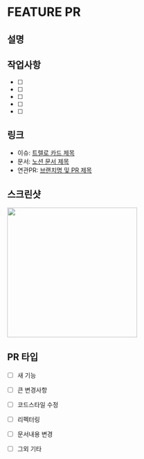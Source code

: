 # FEATURE PR

## 설명


## 작업사항
- [ ] 
- [ ] 
- [ ] 
- [ ] 
- [ ] 


## 링크
- 이슈: [트렐로 카드 제목](링크)
- 문서: [노션 문서 제목](링크)
- 연관PR: [브랜치명 및 PR 제목](링크)


## 스크린샷
<p>
	<img src="", width="300" />
</p>


## PR 타입
- [ ] 새 기능
- [ ] 큰 변경사항
- [ ] 코드스타일 수정
- [ ] 리펙터링
- [ ] 문서내용 변경
- [ ] 그외 기타

